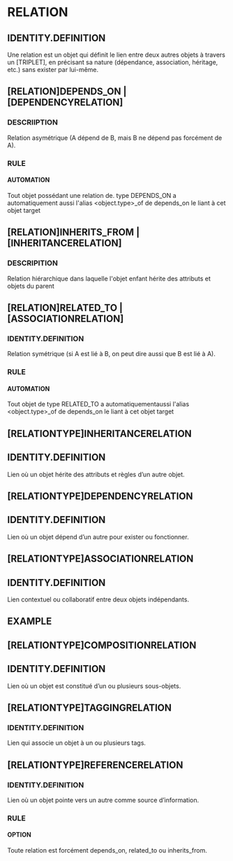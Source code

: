 # RELATION
## IDENTITY.DEFINITION
Une relation est un objet qui définit le lien entre deux autres objets à travers un [TRIPLET], en précisant sa nature (dépendance, association, héritage, etc.) sans exister par lui-même.
## [RELATION]DEPENDS_ON | [DEPENDENCYRELATION]
### DESCRIIPTION
Relation asymétrique (A dépend de B, mais B ne dépend pas forcément de A).
### RULE
#### AUTOMATION 
Tout objet possédant une relation de. type DEPENDS_ON a automatiquement aussi l'alias <object.type>_of de depends_on le liant à cet objet target
## [RELATION]INHERITS_FROM | [INHERITANCERELATION]
### DESCRIPITION
Relation hiérarchique dans laquelle l'objet enfant hérite des attributs et objets du parent
## [RELATION]RELATED_TO | [ASSOCIATIONRELATION]
### IDENTITY.DEFINITION
Relation symétrique (si A est lié à B, on peut dire aussi que B est lié à A).
### RULE
#### AUTOMATION 
Tout objet de type RELATED_TO a automatiquementaussi l'alias <object.type>_of de depends_on le liant à cet objet target
## [RELATIONTYPE]INHERITANCERELATION  
## IDENTITY.DEFINITION  
Lien où un objet hérite des attributs et règles d’un autre objet.  
## [RELATIONTYPE]DEPENDENCYRELATION  
## IDENTITY.DEFINITION  
Lien où un objet dépend d’un autre pour exister ou fonctionner.  
## [RELATIONTYPE]ASSOCIATIONRELATION  
## IDENTITY.DEFINITION  
Lien contextuel ou collaboratif entre deux objets indépendants.  
## EXAMPLE
## [RELATIONTYPE]COMPOSITIONRELATION  
## IDENTITY.DEFINITION  
Lien où un objet est constitué d’un ou plusieurs sous-objets.  
## [RELATIONTYPE]TAGGINGRELATION  
### IDENTITY.DEFINITION  
Lien qui associe un objet à un ou plusieurs tags.  
## [RELATIONTYPE]REFERENCERELATION  
### IDENTITY.DEFINITION  
Lien où un objet pointe vers un autre comme source d’information.  
### RULE
#### OPTION
Toute relation est forcément depends_on, related_to ou inherits_from.
